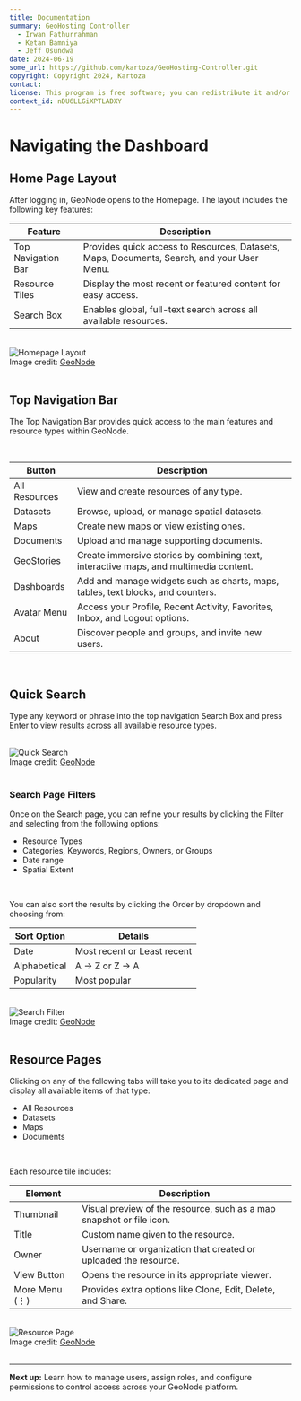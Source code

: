 ```yaml
---
title: Documentation
summary: GeoHosting Controller
  - Irwan Fathurrahman
  - Ketan Bamniya
  - Jeff Osundwa
date: 2024-06-19
some_url: https://github.com/kartoza/GeoHosting-Controller.git
copyright: Copyright 2024, Kartoza
contact:
license: This program is free software; you can redistribute it and/or modify it under the terms of the GNU Affero General Public License as published by the Free Software Foundation; either version 3 of the License, or (at your option) any later version.
context_id: nDU6LLGiXPTLADXY
---
```


# Navigating the Dashboard

## Home Page Layout

After logging in, GeoNode opens to the <span class="ui-page-label">Homepage</span>. The layout includes the following key features:

<table class="my-table-style">
  <thead>
    <tr>
      <th>Feature</th>
      <th>Description</th>
    </tr>
  </thead>
  <tbody>
    <tr>
      <td>Top Navigation Bar</td>
      <td>Provides quick access to Resources, Datasets, Maps, Documents, Search, and your User Menu.</td>
    </tr>
    <tr>
      <td>Resource Tiles</td>
      <td>Display the most recent or featured content for easy access.</td>
    </tr>
    <tr>
      <td>Search Box</td>
      <td>Enables global, full-text search across all available resources.</td>
    </tr>
  </tbody>
</table>

<br>

<div class="image-with-caption">
  <img src="../../img/geonode-img-16.png" alt="Homepage Layout">
  <div class="caption">
    Image credit: <a href="https://geonode.org/" target="_blank">GeoNode</a>
  </div>
</div>

<br>

## Top Navigation Bar

The <span class="ui-page-label">Top Navigation Bar</span> provides quick access to the main features and resource types within GeoNode.

<br>

<table class="my-table-style">
  <thead>
    <tr>
      <th>Button</th>
      <th>Description</th>
    </tr>
  </thead>
  <tbody>
    <tr>
      <td>All Resources</td>
      <td>View and create resources of any type.</td>
    </tr>
    <tr>
      <td>Datasets</td>
      <td>Browse, upload, or manage spatial datasets.</td>
    </tr>
    <tr>
      <td>Maps</td>
      <td>Create new maps or view existing ones.</td>
    </tr>
    <tr>
      <td>Documents</td>
      <td>Upload and manage supporting documents.</td>
    </tr>
    <tr>
      <td>GeoStories</td>
      <td>Create immersive stories by combining text, interactive maps, and multimedia content.</td>
    </tr>
    <tr>
      <td>Dashboards</td>
      <td>Add and manage widgets such as charts, maps, tables, text blocks, and counters.</td>
    </tr>
    <tr>
      <td>Avatar Menu</td>
      <td>Access your Profile, Recent Activity, Favorites, Inbox, and Logout options.</td>
    </tr>
    <tr>
      <td>About</td>
      <td>Discover people and groups, and invite new users.</td>
    </tr>
  </tbody>
</table>

<br>

## Quick Search

Type any keyword or phrase into the top navigation <span class="ui-page-label">Search Box</span> and press <span class="ui-generic-label">Enter</span> to view results across all available resource types.

<br>

<div class="image-with-caption">
  <img src="../../img/geonode-img-17.png" alt="Quick Search">
  <div class="caption">
    Image credit: <a href="https://geonode.org/" target="_blank">GeoNode</a>
  </div>
</div>

<br>

### Search Page Filters

Once on the <span class="ui-page-label">Search</span> page, you can refine your results by clicking the <span class="ui-generic-label">Filter</span> and selecting from the following options:

- Resource Types
- Categories, Keywords, Regions, Owners, or Groups
- Date range
- Spatial Extent

<br>

You can also sort the results by clicking the <span class="ui-generic-label">Order by</span> dropdown and choosing from:

<table class="my-table-style">
  <thead>
    <tr>
      <th>Sort Option</th>
      <th>Details</th>
    </tr>
  </thead>
  <tbody>
    <tr>
      <td>Date</td>
      <td>Most recent or Least recent</td>
    </tr>
    <tr>
      <td>Alphabetical</td>
      <td>A → Z or Z → A</td>
    </tr>
    <tr>
      <td>Popularity</td>
      <td>Most popular</td>
    </tr>
  </tbody>
</table>

<br>

<div class="image-with-caption">
  <img src="../../img/geonode-img-18.png" alt="Search Filter">
  <div class="caption">
    Image credit: <a href="https://geonode.org/" target="_blank">GeoNode</a>
  </div>
</div>

<br>

## Resource Pages

Clicking on any of the following tabs will take you to its dedicated page and display all available items of that type:

- <span class="ui-page-label">All Resources</span>
- <span class="ui-page-label">Datasets</span>
- <span class="ui-page-label">Maps</span>
- <span class="ui-page-label">Documents</span>

<br>

Each resource tile includes:

<table class="my-table-style">
  <thead>
    <tr>
      <th>Element</th>
      <th>Description</th>
    </tr>
  </thead>
  <tbody>
    <tr>
      <td>Thumbnail</td>
      <td>Visual preview of the resource, such as a map snapshot or file icon.</td>
    </tr>
    <tr>
      <td>Title</td>
      <td>Custom name given to the resource.</td>
    </tr>
    <tr>
      <td>Owner</td>
      <td>Username or organization that created or uploaded the resource.</td>
    </tr>
    <tr>
      <td>View Button</td>
      <td>Opens the resource in its appropriate viewer.</td>
    </tr>
    <tr>
      <td>More Menu (⋮)</td>
      <td>Provides extra options like Clone, Edit, Delete, and Share.</td>
    </tr>
  </tbody>
</table>

<br>

<div class="image-with-caption">
  <img src="../../img/geonode-img-19.png" alt="Resource Page">
  <div class="caption">
    Image credit: <a href="https://geonode.org/" target="_blank">GeoNode</a>
  </div>
</div>

<br>

---

**Next up:** Learn how to manage users, assign roles, and configure permissions to control access across your GeoNode platform.

<br>
